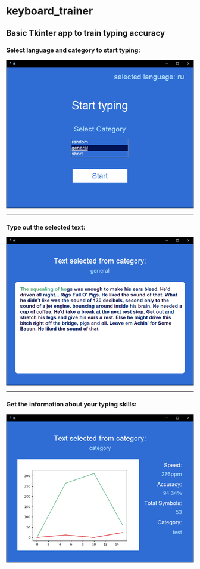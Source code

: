 # keyboard_trainer
## Basic Tkinter app to train typing accuracy

### Select language and category to start typing:

![start_screen](https://github.com/Denis-Source/keyboard_trainer/blob/master/screenshots/start_screen.png)

***
### Type out the selected text:

![start_screen](https://github.com/Denis-Source/keyboard_trainer/blob/master/screenshots/training_screen.png)

***
### Get the information about your typing skills:

![start_screen](https://github.com/Denis-Source/keyboard_trainer/blob/master/screenshots/finish_screen.png)
